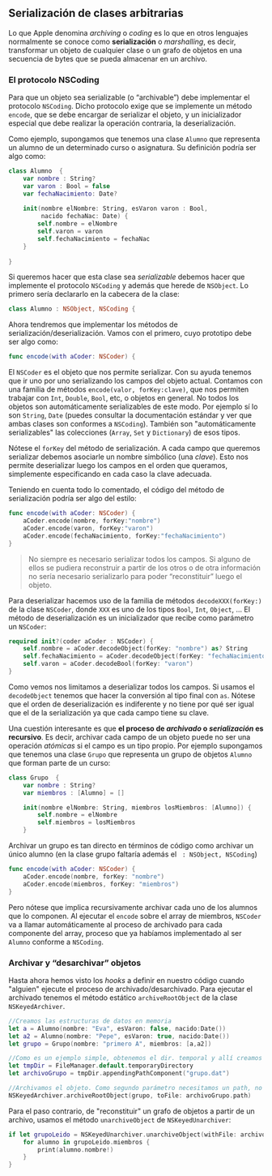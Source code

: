 ## Serialización de clases arbitrarias

Lo que Apple denomina *archiving* o *coding* es lo que en otros lenguajes normalmente se conoce como **serialización** o *marshalling*, es decir, transformar un objeto de cualquier clase o un grafo de objetos en una secuencia de bytes que se pueda almacenar en un archivo.

### El protocolo NSCoding

Para que un objeto sea serializable (o “archivable”) debe implementar el protocolo `NSCoding`. Dicho protocolo exige que se implemente un método `encode`, que se debe encargar de serializar el objeto, y un inicializador especial que debe realizar la operación contraria, la deserialización. 

Como ejemplo, supongamos que tenemos una clase `Alumno` que representa un alumno de un determinado curso o asignatura. Su definición podría ser algo como:

```swift
class Alumno  {
    var nombre : String?
    var varon : Bool = false
    var fechaNacimiento: Date?
    
    init(nombre elNombre: String, esVaron varon : Bool,
         nacido fechaNac: Date) {
        self.nombre = elNombre
        self.varon = varon
        self.fechaNacimiento = fechaNac
    }
    
}
```

Si queremos hacer que esta clase sea *serializable* debemos hacer que implemente el protocolo `NSCoding` y  además que herede de `NSObject`. Lo primero sería declararlo en la cabecera de la clase:

```swift
class Alumno : NSObject, NSCoding {
```

Ahora tendremos que implementar los métodos de serialización/deserialización. Vamos con el primero, cuyo prototipo debe ser algo como:

```swift
func encode(with aCoder: NSCoder) {
```

El `NSCoder` es el objeto que nos permite serializar. Con su ayuda tenemos que ir uno por uno serializando los campos del objeto actual. Contamos con una familia de métodos `encode(valor, forKey:clave)`, que nos permiten trabajar con `Int`, `Double`, `Bool`, etc, o objetos en general. No todos los objetos son automáticamente serializables de este modo. Por ejemplo sí lo son `String`, `Date` (puedes consultar la documentación estándar y ver que ambas clases son conformes a `NSCoding`). También son "automáticamente serializables" las colecciones (`Array`, `Set` y `Dictionary`) de esos tipos.

Nótese el `forKey` del método de serialización. A cada campo que queremos serializar debemos asociarle un nombre simbólico (una *clave*). Esto nos permite deserializar luego los campos en el orden que queramos, simplemente especificando en cada caso la clave adecuada.

Teniendo en cuenta todo lo comentado, el código del método de serialización podría ser algo del estilo:

```swift
func encode(with aCoder: NSCoder) {
    aCoder.encode(nombre, forKey:"nombre")
    aCoder.encode(varon, forKey:"varon")
    aCoder.encode(fechaNacimiento, forKey:"fechaNacimiento")
}
```

> No siempre es necesario serializar todos los campos. Si alguno de ellos se pudiera reconstruir a partir de los otros o de otra información no sería necesario serializarlo para poder “reconstituir” luego el objeto.

Para deserializar hacemos uso de la familia de métodos `decodeXXX(forKey:)` de la clase `NSCoder`, donde `XXX` es uno de los tipos `Bool`, `Int`, `Object`, ...	El método de deserialización es un inicializador que recibe como parámetro un `NSCoder`:

```swift
required init?(coder aCoder : NSCoder) {
    self.nombre = aCoder.decodeObject(forKey: "nombre") as? String
    self.fechaNacimiento = aCoder.decodeObject(forKey: "fechaNacimiento") as? Date
    self.varon = aCoder.decodeBool(forKey: "varon")
}
```

Como vemos nos limitamos a deserializar todos los campos. Si usamos el `decodeObject` tenemos que hacer la conversión al tipo final con `as`. Nótese que el orden de deserialización es indiferente y no tiene por qué ser igual que el de la serialización ya que cada campo tiene su clave.

Una cuestión interesante es que **el proceso de *archivado* o *serialización* es recursivo**. Es decir, archivar cada campo de un objeto puede no ser una operación *atómicas* si el campo es un tipo propio. Por ejemplo supongamos que tenemos una clase `Grupo` que representa un grupo de objetos `Alumno` que forman parte de un curso:

```swift
class Grupo  {
    var nombre : String?
    var miembros : [Alumno] = []

    init(nombre elNombre: String, miembros losMiembros: [Alumno]) {
        self.nombre = elNombre
        self.miembros = losMiembros
    }
```

Archivar un grupo es tan directo en términos de código como archivar un único alumno (en la clase grupo faltaría además el ` : NSObject, NSCoding`)

```swift
func encode(with aCoder: NSCoder) {
    aCoder.encode(nombre, forKey: "nombre")
    aCoder.encode(miembros, forKey: "miembros")
}
```

Pero nótese que implica recursivamente archivar cada uno de los alumnos que lo componen. Al ejecutar el `encode` sobre el array de miembros, `NSCoder` va a llamar automáticamente al proceso de archivado para cada componente del array, proceso que ya habíamos implementado al ser `Alumno` conforme a `NSCoding`.

### Archivar y “desarchivar” objetos

Hasta ahora hemos visto los *hooks* a definir en nuestro código cuando "alguien" ejecute el proceso de archivado/desarchivado. Para ejecutar el archivado tenemos el método estático `archiveRootObject` de la clase `NSKeyedArchiver`. 

```swift
//Creamos las estructuras de datos en memoria
let a = Alumno(nombre: "Eva", esVaron: false, nacido:Date())
let a2 = Alumno(nombre: "Pepe", esVaron: true, nacido:Date())
let grupo = Grupo(nombre: "primero A", miembros: [a,a2])

//Como es un ejemplo simple, obtenemos el dir. temporal y allí creamos un archivo
let tmpDir = FileManager.default.temporaryDirectory
let archivoGrupo = tmpDir.appendingPathComponent("grupo.dat")

//Archivamos el objeto. Como segundo parámetro necesitamos un path, no una URL
NSKeyedArchiver.archiveRootObject(grupo, toFile: archivoGrupo.path)
```

Para el paso contrario, de "reconstituir" un grafo de objetos a partir de un archivo, usamos el método `unarchiveObject` de `NSKeyedUnarchiver`:

```swift
if let grupoLeido = NSKeyedUnarchiver.unarchiveObject(withFile: archivoGrupo.path) as? Grupo {
    for alumno in grupoLeido.miembros {
        print(alumno.nombre!)
    }
}
```
